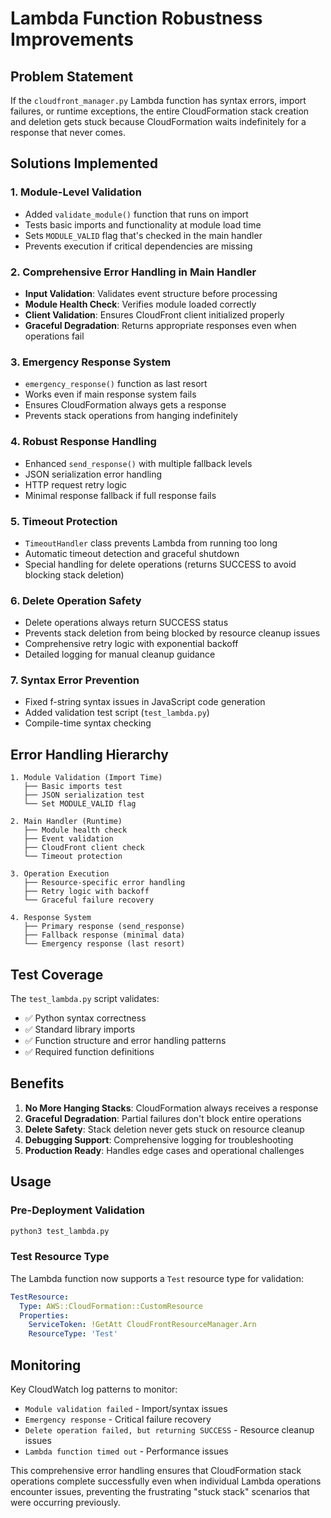 # Lambda Function Robustness Improvements

## Problem Statement
If the `cloudfront_manager.py` Lambda function has syntax errors, import failures, or runtime exceptions, the entire CloudFormation stack creation and deletion gets stuck because CloudFormation waits indefinitely for a response that never comes.

## Solutions Implemented

### 1. **Module-Level Validation**
- Added `validate_module()` function that runs on import
- Tests basic imports and functionality at module load time
- Sets `MODULE_VALID` flag that's checked in the main handler
- Prevents execution if critical dependencies are missing

### 2. **Comprehensive Error Handling in Main Handler**
- **Input Validation**: Validates event structure before processing
- **Module Health Check**: Verifies module loaded correctly
- **Client Validation**: Ensures CloudFront client initialized properly
- **Graceful Degradation**: Returns appropriate responses even when operations fail

### 3. **Emergency Response System**
- `emergency_response()` function as last resort
- Works even if main response system fails
- Ensures CloudFormation always gets a response
- Prevents stack operations from hanging indefinitely

### 4. **Robust Response Handling**
- Enhanced `send_response()` with multiple fallback levels
- JSON serialization error handling
- HTTP request retry logic
- Minimal response fallback if full response fails

### 5. **Timeout Protection**
- `TimeoutHandler` class prevents Lambda from running too long
- Automatic timeout detection and graceful shutdown
- Special handling for delete operations (returns SUCCESS to avoid blocking stack deletion)

### 6. **Delete Operation Safety**
- Delete operations always return SUCCESS status
- Prevents stack deletion from being blocked by resource cleanup issues
- Comprehensive retry logic with exponential backoff
- Detailed logging for manual cleanup guidance

### 7. **Syntax Error Prevention**
- Fixed f-string syntax issues in JavaScript code generation
- Added validation test script (`test_lambda.py`)
- Compile-time syntax checking

## Error Handling Hierarchy

```
1. Module Validation (Import Time)
   ├── Basic imports test
   ├── JSON serialization test
   └── Set MODULE_VALID flag

2. Main Handler (Runtime)
   ├── Module health check
   ├── Event validation
   ├── CloudFront client check
   └── Timeout protection

3. Operation Execution
   ├── Resource-specific error handling
   ├── Retry logic with backoff
   └── Graceful failure recovery

4. Response System
   ├── Primary response (send_response)
   ├── Fallback response (minimal data)
   └── Emergency response (last resort)
```

## Test Coverage

The `test_lambda.py` script validates:
- ✅ Python syntax correctness
- ✅ Standard library imports
- ✅ Function structure and error handling patterns
- ✅ Required function definitions

## Benefits

1. **No More Hanging Stacks**: CloudFormation always receives a response
2. **Graceful Degradation**: Partial failures don't block entire operations
3. **Delete Safety**: Stack deletion never gets stuck on resource cleanup
4. **Debugging Support**: Comprehensive logging for troubleshooting
5. **Production Ready**: Handles edge cases and operational challenges

## Usage

### Pre-Deployment Validation
```bash
python3 test_lambda.py
```

### Test Resource Type
The Lambda function now supports a `Test` resource type for validation:
```yaml
TestResource:
  Type: AWS::CloudFormation::CustomResource
  Properties:
    ServiceToken: !GetAtt CloudFrontResourceManager.Arn
    ResourceType: 'Test'
```

## Monitoring

Key CloudWatch log patterns to monitor:
- `Module validation failed` - Import/syntax issues
- `Emergency response` - Critical failure recovery
- `Delete operation failed, but returning SUCCESS` - Resource cleanup issues
- `Lambda function timed out` - Performance issues

This comprehensive error handling ensures that CloudFormation stack operations complete successfully even when individual Lambda operations encounter issues, preventing the frustrating "stuck stack" scenarios that were occurring previously.